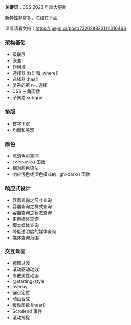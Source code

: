 **关键词**：CSS 2023 年重大更新

新特性非常多，总结在下面

详情请看文档：https://juejin.cn/post/7320288231111016498

### 架构基础

- 级联层
- 嵌套
- 作用域
- 选择器 :is() 和 :where()
- 选择器 :has()
- 复杂的第 n-. 选择
- CSS 三角函数
- 子网格 subgrid

### 排版

- 首字下沉
- 均衡和美观

### 颜色

- 高清色彩空间
- color-mix() 函数
- 相对颜色语法
- 响应浅色或深色模式的 light-dark() 函数

### 响应式设计

- 容器查询之尺寸查询
- 容器查询之样式查询
- 容器查询之状态查询
- 更新媒体查询
- 脚本媒体查询
- 降低透明度的媒体查询
- 媒体查询范围

### 交互动画

- 视图过渡
- 滚动驱动动效
- 离散属性动画
- @starting-style
- overlay
- 锚点定位
- 动画合成
- 缓动函数 linear()
- Scrollend 事件
- 滚动捕捉
